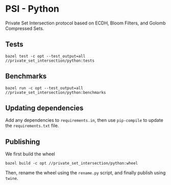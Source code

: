 # PSI - Python

Private Set Intersection protocol based on ECDH, Bloom Filters, and Golomb
Compressed Sets.

## Tests

```
bazel test -c opt --test_output=all //private_set_intersection/python:tests
```

## Benchmarks

```
bazel run -c opt --test_output=all //private_set_intersection/python:benchmarks
```

## Updating dependencies

Add any dependencies to `requirements.in`, then use `pip-compile` to update the
`requirements.txt` file.

## Publishing

We first build the wheel
```
bazel build -c opt //private_set_intersection/python:wheel
```

Then, rename the wheel using the `rename.py` script, and finally publish using `twine`.